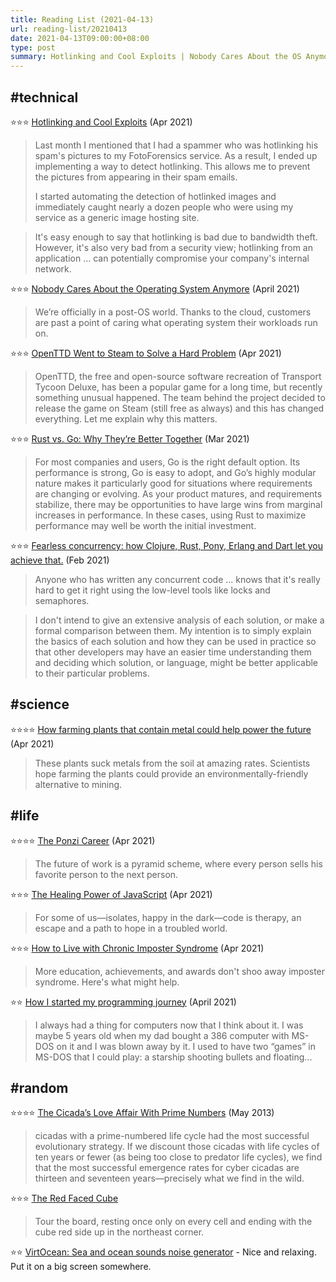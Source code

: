 ```yaml
---
title: Reading List (2021-04-13)
url: reading-list/20210413
date: 2021-04-13T09:00:00+08:00
type: post
summary: Hotlinking and Cool Exploits | Nobody Cares About the OS Anymore | OpenTTD Went to Steam to Solve a Hard Problem | Rust vs. Go | Fearless concurrency | How farming plants that contain metal could help power the future | The Ponzi Career | The Healing Power of JavaScript | How to Live with Chronic Imposter Syndrome | How I started my programming journey | The Cicada’s Love Affair With Prime Numbers | The Red Faced Cube | VirtOcean - Sea and ocean sounds noise generator
---
```



## #technical

⭐⭐⭐ [Hotlinking and Cool Exploits](https://www.hackerfactor.com/blog/index.php?/archives/918-Hotlinking-and-Cool-Exploits.html) (Apr 2021)

> Last month I mentioned that I had a spammer who was hotlinking his spam's pictures to my FotoForensics service. As a result, I ended up implementing a way to detect hotlinking. This allows me to prevent the pictures from appearing in their spam emails.
> 
> I started automating the detection of hotlinked images and immediately caught nearly a dozen people who were using my service as a generic image hosting site.

>  It's easy enough to say that hotlinking is bad due to bandwidth theft. However, it's also very bad from a security view; hotlinking from an application ... can potentially compromise your company's internal network.

⭐⭐⭐ [Nobody Cares About the Operating System Anymore](https://www.lastweekinaws.com/blog/nobody-cares-about-the-operating-system-anymore/) (April 2021)

> We’re officially in a post-OS world. Thanks to the cloud, customers are past a point of caring what operating system their workloads run on.

⭐⭐⭐ [OpenTTD Went to Steam to Solve a Hard Problem](https://boilingsteam.com/openttd-went-to-steam-to-solve-a-hard-problem/) (Apr 2021)

> OpenTTD, the free and open-source software recreation of Transport Tycoon Deluxe, has been a popular game for a long time, but recently something unusual happened. The team behind the project decided to release the game on Steam (still free as always) and this has changed everything. Let me explain why this matters.

⭐⭐⭐ [Rust vs. Go: Why They’re Better Together](https://thenewstack.io/rust-vs-go-why-theyre-better-together/) (Mar 2021)

> For most companies and users, Go is the right default option. Its performance is strong, Go is easy to adopt, and Go’s highly modular nature makes it particularly good for situations where requirements are changing or evolving. As your product matures, and requirements stabilize, there may be opportunities to have large wins from marginal increases in performance. In these cases, using Rust to maximize performance may well be worth the initial investment.

⭐⭐⭐ [Fearless concurrency: how Clojure, Rust, Pony, Erlang and Dart let you achieve that.](https://sites.google.com/a/athaydes.com/renato-athaydes/posts/fearlessconcurrencyhowclojurerustponyerlanganddartletyouachievethat) (Feb 2021)

> Anyone who has written any concurrent code ... knows that it's really hard to get it right using the low-level tools like locks and semaphores.

> I don't intend to give an extensive analysis of each solution, or make a formal comparison between them. My intention is to simply explain the basics of each solution and how they can be used in practice so that other developers may have an easier time understanding them and deciding which solution, or language, might be better applicable to their particular problems.


## #science

⭐⭐⭐⭐ [How farming plants that contain metal could help power the future](https://www.abc.net.au/news/2021-04-09/trees-that-bleed-metal-could-help-power-the-future/100051066) (Apr 2021)

> These plants suck metals from the soil at amazing rates. Scientists hope farming the plants could provide an environmentally-friendly alternative to mining. 


## #life

⭐⭐⭐⭐ [The Ponzi Career](https://www.drorpoleg.com/the-ponzi-career/) (Apr 2021)

> The future of work is a pyramid scheme, where every person sells his favorite person to the next person.

⭐⭐⭐ [The Healing Power of JavaScript](https://www.wired.com/story/healing-power-javascript-code-programming/) (Apr 2021)

> For some of us—isolates, happy in the dark—code is therapy, an escape and a path to hope in a troubled world.

⭐⭐⭐ [How to Live with Chronic Imposter Syndrome](https://eugeneyan.com/writing/imposter-syndrome/) (Apr 2021)

> More education, achievements, and awards don't shoo away imposter syndrome. Here's what might help.

⭐⭐ [How I started my programming journey](https://pacurar.dev/how-i-started-my-programming-journey/) (April 2021)

> I always had a thing for computers now that I think about it. I was maybe 5 years old when my dad bought a 386 computer with MS-DOS on it and I was blown away by it. I used to have two “games” in MS-DOS that I could play: a starship shooting bullets and floating...


## #random

⭐⭐⭐⭐ [The Cicada’s Love Affair With Prime Numbers](https://www.newyorker.com/tech/annals-of-technology/the-cicadas-love-affair-with-prime-numbers) (May 2013)

> cicadas with a prime-numbered life cycle had the most successful evolutionary strategy. If we discount those cicadas with life cycles of ten years or fewer (as being too close to predator life cycles), we find that the most successful emergence rates for cyber cicadas are thirteen and seventeen years—precisely what we find in the wild.

⭐⭐⭐ [The Red Faced Cube](https://erkal.github.io/elm-3d-playground-exploration/red-faced-cube/)

> Tour the board, resting once only on every cell and ending with the cube red side up in the northeast corner.

⭐⭐ [VirtOcean: Sea and ocean sounds noise generator](https://virtocean.com) - Nice and relaxing. Put it on a big screen somewhere.
